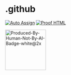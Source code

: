 # .github

[![Auto Assign](https://github.com/AI-Powered-Bots/demo-repository/actions/workflows/auto-assign.yml/badge.svg)](https://github.com/AI-Powered-Bots/demo-repository/actions/workflows/auto-assign.yml) [![Proof HTML](https://github.com/AI-Powered-Bots/demo-repository/actions/workflows/proof-html.yml/badge.svg)](
https://github.com/AI-Powered-Bots/demo-repository/actions/workflows/proof-html.yml)






<img width="131" alt="Produced-By-Human-Not-By-AI-Badge-white@2x" src="https://github.com/MindfulAI-Copilots-Bots/.github/assets/113218619/7499a095-0756-4207-9a9f-d72f2308d21a">

